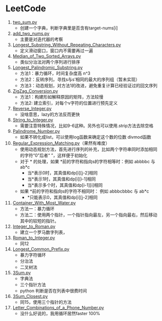 # LeetCode
1. [two_sum.py](./codes/1_two_sum.py)  
   * 创建一个字典，判断字典里是否含有target-nums[i]  
2. [add_two_nums.py](./codes/2_add_two_nums.py)  
   * 主要是对迭代器的考察  
3. [Longest_Substring_Without_Repeating_Characters.py](./codes/3_Longest_Substring_Without_Repeating_Characters.py)  
   * 定义滑动窗口，窗口内不需要再过一遍  
4. [Median_of_Two_Sorted_Arrays.py](./codes/4_Median_of_Two_Sorted_Arrays.py)  
   * 类似分治法对两个序列进行排序  
5. [Longest_Palindromic_Substring.py](./codes/5_Longest_Palindromic_Substring.py) 
   * 方法1：暴力循环，时间复杂度高 n^3
   * 方法2：反转序列，寻找s与s’相同的最大的序列组（暂未实现）
   * 方法3：动态规划，对方法1的改进，避免重复计算已经验证过的回文序列
6. [ZigZag_Conversion.py](./codes/6_ZigZag_Conversion.py)
   * 方法1：构建形如解释原因的矩阵，方法较慢
   * 方法2: 建立索引，对每个v字符的位置进行预先定义
7. [Reverse_Integer.py](./codes/7_Reverse_Integer.py)
   * 没啥意思，lazy的方法反而更快
8. [String_to_Integer.py](./codes/8_String_to_Integer.py)
   * 需要注意特殊情况，比如9-6这种。另外也可以使用.strip方法去除空格
9. [Palindrome_Number.py](./codes/9_Palindrome_Number.py)
   * 如果不转化成list，可以使用log函数来确定这个数的位数 divmod函数
10. [Regular_Expression_Matching.py](./codes/10_Regular_Expression_Matching.py)（果然有难度）
    * 使用动态规划方法，首先进行序列的补充，比如两个字符串同时添加相同的字符“0”后者“ ”，这样便于初始化
    * 对于 \* 的处理，如果 \*前的字符和指向s的字符相等时：例如 abbbbc 与 ab*c
       * 当\*表示0时，其真值和dp[i][j-2]相同
       * 当\*表示1时，其真值和dp[i][i-1]相同
       * 当\*表示多个时，其真值和dp[i-1][i]相同
    * 如果 \*前的字符和指向s的字符不相同时： 例如 abbbcbbbc 与 ab*c
       * \*只能表示0，其真值和dp[i][j-2]相同
11. [Container_With_Most_Water.py](./codes/11_Container_With_Most_Water.py) 
    * 方法一：暴力循环
    * 方法二：使用两个指针，一个指针指向最左，另一个指向最右，然后移动其中的较短的指针。
12. [Integer_to_Roman.py](./codes/12_Integer_to_Roman.py)
    * 建立一个罗马数字列表，
13. [Roman_to_Integer.py](./codes/13_Roman_to_Integer.py)
    * 同12
14. [Longest_Common_Prefix.py](./codes/14_Longest_Common_Prefix.py)
    * 暴力字符循环
    * 分治法
    * 二叉树法
15. [3Sum.py](./codes/15_3Sum.py)
    * 字典法
    * 三个指针方法
    * python 判断是否在列表中很费时间
16. [3Sum_Closest.py](./codes/16_3Sum_Closest.py)
    * 同15，使用三个指针的方法
17. [Letter_Combinations_of_a_Phone_Number.py](./codes/17_Letter_Combinations_of_a_Phone_Number.py)
    * 没什么好说的，我用循环居然faster 100%
    